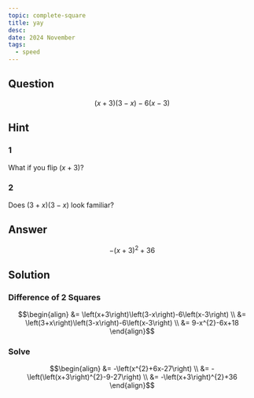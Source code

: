 ```yaml
---
topic: complete-square
title: yay
desc: 
date: 2024 November
tags:
  - speed
---
```



## Question
```math
\left(x+3\right)\left(3-x\right)-6\left(x-3\right)
```


## Hint

### 1
What if you flip $(x + 3)$?

### 2
Does $(3 + x)(3 - x)$ look familiar?


## Answer
```math
-\left(x+3\right)^{2}+36
```


## Solution

### Difference of 2 Squares
```math
\begin{align}
&= \left(x+3\right)\left(3-x\right)-6\left(x-3\right)
\\ &= \left(3+x\right)\left(3-x\right)-6\left(x-3\right)
\\ &= 9-x^{2}-6x+18
\end{align}
```

### Solve
```math
\begin{align}
&= -\left(x^{2}+6x-27\right)
\\ &= -\left(\left(x+3\right)^{2}-9-27\right)
\\ &= -\left(x+3\right)^{2}+36
\end{align}
```
